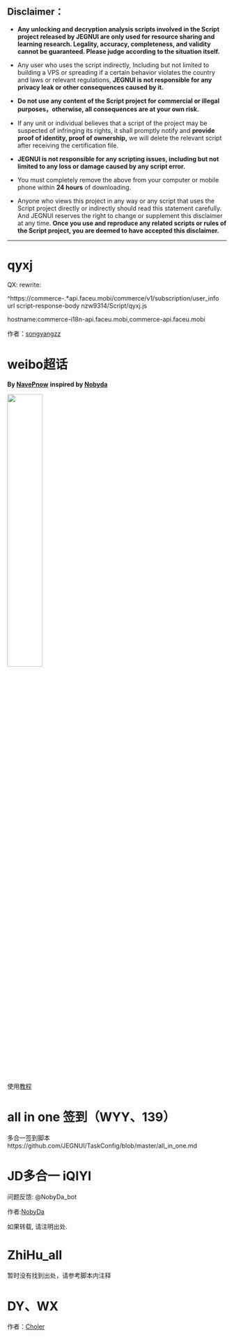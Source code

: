 
## Disclaimer：

* **Any unlocking and decryption analysis scripts involved in the Script project released by JEGNUI are only used for resource sharing and learning research. Legality, accuracy, completeness, and validity cannot be guaranteed. Please judge according to the situation itself.**

* Any user who uses the script indirectly, Including but not limited to building a VPS or spreading if a certain behavior violates the country and laws or relevant regulations, **JEGNUI is not responsible for any privacy leak or other consequences caused by it.**

* **Do not use any content of the Script project for commercial or illegal purposes，otherwise, all consequences are at your own risk.**

* If any unit or individual believes that a script of the project may be suspected of infringing its rights, it shall promptly notify and **provide proof of identity, proof of ownership,** we will delete the relevant script after receiving the certification file.

* **JEGNUI is not responsible for any scripting issues, including but not limited to any loss or damage caused by any script error.**

* You must completely remove the above from your computer or mobile phone within **24 hours** of downloading.

* Anyone who views this project in any way or any script that uses the Script project directly or indirectly should read this statement carefully. And JEGNUI reserves the right to change or supplement this disclaimer at any time. **Once you use and reproduce any related scripts or rules of the Script project, you are deemed to have accepted this disclaimer.**

---

# qyxj

QX: rewrite:

^https://commerce-.*api.faceu.mobi/commerce/v1/subscription/user_info url script-response-body nzw9314/Script/qyxj.js

hostname:commerce-i18n-api.faceu.mobi,commerce-api.faceu.mobi

作者：[songyangzz](https://github.com/songyangzz/QuantumultX/tree/master/ulike)

# weibo超话
**By [NavePnow](https://github.com/NavePnow)**
**inspired by [Nobyda](https://t.me/nubida)**

<img src="https://cdn.jsdelivr.net/gh/NavePnow/blog_photo@private/IMG_1189.JPG" height="40%" width="40%">

使用[教程](https://nave.work/微博超话自动签到脚本.html)

# all in one 签到（WYY、139）

多合一签到脚本https://github.com/JEGNUI/TaskConfig/blob/master/all_in_one.md

# JD多合一 iQIYI

问题反馈: @NobyDa_bot

作者:[NobyDa](https://github.com/JEGNUI/Script/tree/master/JD-DailyBonus)

如果转载, 请注明出处.

# ZhiHu_all

暂时没有找到出处，请参考脚本内注释

# DY、WX
作者：[Choler](https://github.com/Choler/Surge/tree/master/Script)

